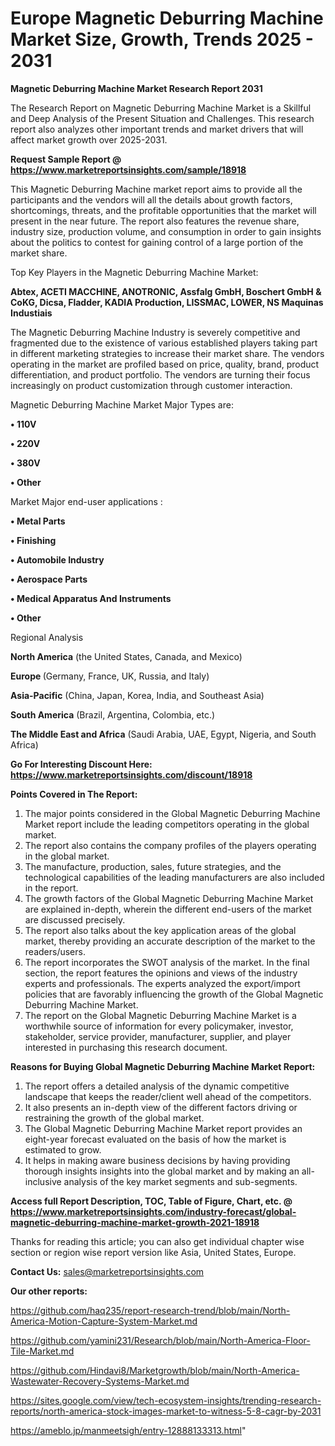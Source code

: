 # Europe Magnetic Deburring Machine Market Size, Growth, Trends 2025 - 2031

<strong>Magnetic Deburring Machine Market Research Report 2031</strong>

The Research Report on Magnetic Deburring Machine Market is a Skillful and Deep Analysis of the Present Situation and Challenges. This research report also analyzes other important trends and market drivers that will affect market growth over 2025-2031.

<strong>Request Sample Report @ <a href=https://www.marketreportsinsights.com/sample/18918>https://www.marketreportsinsights.com/sample/18918</a></strong>

This Magnetic Deburring Machine market report aims to provide all the participants and the vendors will all the details about growth factors, shortcomings, threats, and the profitable opportunities that the market will present in the near future. The report also features the revenue share, industry size, production volume, and consumption in order to gain insights about the politics to contest for gaining control of a large portion of the market share.

Top Key Players in the Magnetic Deburring Machine Market:

<strong>Abtex, ACETI MACCHINE, ANOTRONIC, Assfalg GmbH, Boschert GmbH & CoKG, Dicsa, Fladder, KADIA Production, LISSMAC, LOWER, NS Maquinas Industiais</strong>

The Magnetic Deburring Machine Industry is severely competitive and fragmented due to the existence of various established players taking part in different marketing strategies to increase their market share. The vendors operating in the market are profiled based on price, quality, brand, product differentiation, and product portfolio. The vendors are turning their focus increasingly on product customization through customer interaction.

Magnetic Deburring Machine Market Major Types are:

<strong>• 110V

• 220V

• 380V

• Other</strong>

Market Major end-user applications :

<strong>• Metal Parts

• Finishing

• Automobile Industry

• Aerospace Parts

• Medical Apparatus And Instruments

• Other</strong>

Regional Analysis

</u><strong><b>North America</b></strong> (the United States, Canada, and Mexico)

<strong><b>Europe </b></strong>(Germany, France, UK, Russia, and Italy)

<strong><b>Asia-Pacific</b></strong> (China, Japan, Korea, India, and Southeast Asia)

<strong><b>South America</b></strong> (Brazil, Argentina, Colombia, etc.)

<strong><b>The Middle East and Africa</b></strong> (Saudi Arabia, UAE, Egypt, Nigeria, and South Africa)

<strong>Go For Interesting Discount Here: <a href=https://www.marketreportsinsights.com/discount/18918>https://www.marketreportsinsights.com/discount/18918</a></strong>

<strong>Points Covered in The Report:</strong>
<ol>
  <li>The major points considered in the Global Magnetic Deburring Machine Market report include the leading competitors operating in the global market.</li>
  <li>The report also contains the company profiles of the players operating in the global market.</li>
  <li>The manufacture, production, sales, future strategies, and the technological capabilities of the leading manufacturers are also included in the report.</li>
  <li>The growth factors of the Global Magnetic Deburring Machine Market are explained in-depth, wherein the different end-users of the market are discussed precisely.</li>
  <li>The report also talks about the key application areas of the global market, thereby providing an accurate description of the market to the readers/users.</li>
  <li>The report incorporates the SWOT analysis of the market. In the final section, the report features the opinions and views of the industry experts and professionals. The experts analyzed the export/import policies that are favorably influencing the growth of the Global Magnetic Deburring Machine Market.</li>
  <li>The report on the Global Magnetic Deburring Machine Market is a worthwhile source of information for every policymaker, investor, stakeholder, service provider, manufacturer, supplier, and player interested in purchasing this research document.</li>
</ol>
<strong>Reasons for Buying Global Magnetic Deburring Machine Market Report:</strong>

<ol>
  <li>The report offers a detailed analysis of the dynamic competitive landscape that keeps the reader/client well ahead of the competitors.</li>
  <li>It also presents an in-depth view of the different factors driving or restraining the growth of the global market.</li>
  <li>The Global Magnetic Deburring Machine Market report provides an eight-year forecast evaluated on the basis of how the market is estimated to grow.</li>
  <li>It helps in making aware business decisions by having providing thorough insights insights into the global market and by making an all-inclusive analysis of the key market segments and sub-segments.</li>
</ol>
<strong>Access full Report Description, TOC, Table of Figure, Chart, etc. @ <a href=https://www.marketreportsinsights.com/industry-forecast/global-magnetic-deburring-machine-market-growth-2021-18918>https://www.marketreportsinsights.com/industry-forecast/global-magnetic-deburring-machine-market-growth-2021-18918</a></strong>


Thanks for reading this article; you can also get individual chapter wise section or region wise report version like Asia, United States, Europe.

<strong>Contact Us:</strong>
sales@marketreportsinsights.com

<strong>Our other reports:</strong>

<a href=https://github.com/haq235/report-research-trend/blob/main/North-America-Motion-Capture-System-Market.md>https://github.com/haq235/report-research-trend/blob/main/North-America-Motion-Capture-System-Market.md</a>

<a href=https://github.com/yamini231/Research/blob/main/North-America-Floor-Tile-Market.md>https://github.com/yamini231/Research/blob/main/North-America-Floor-Tile-Market.md</a>

<a href=https://github.com/Hindavi8/Marketgrowth/blob/main/North-America-Wastewater-Recovery-Systems-Market.md>https://github.com/Hindavi8/Marketgrowth/blob/main/North-America-Wastewater-Recovery-Systems-Market.md</a>

<a href=https://sites.google.com/view/tech-ecosystem-insights/trending-research-reports/north-america-stock-images-market-to-witness-5-8-cagr-by-2031>https://sites.google.com/view/tech-ecosystem-insights/trending-research-reports/north-america-stock-images-market-to-witness-5-8-cagr-by-2031</a>

<a href=https://ameblo.jp/manmeetsigh/entry-12888133313.html>https://ameblo.jp/manmeetsigh/entry-12888133313.html</a>"
